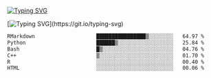 [![Typing SVG](https://readme-typing-svg.demolab.com?font=Fira+Code&duration=1&pause=1000&center=true&vCenter=true&width=435&lines=Ivy+Streeter)](https://git.io/typing-svg)

[![Typing SVG](https://readme-typing-svg.demolab.com?font=Fira+Code&pause=1000&center=true&width=435&lines=Hello%2C+nice+to+meet+you!;I+am+a+researcher+in+biotech.;I+am+interested+in+bioinformatics.;I+am+self-taught+and+love+learning.;Feel+free+to+reach+out!)](https://git.io/typing-svg)
<!--START_SECTION:waka-->

```txt
RMarkdown                    ████████████████▒░░░░░░░░   64.97 %
Python                       ██████▒░░░░░░░░░░░░░░░░░░   25.84 %
Bash                         █▒░░░░░░░░░░░░░░░░░░░░░░░   04.76 %
C++                          ▒░░░░░░░░░░░░░░░░░░░░░░░░   01.70 %
R                            ░░░░░░░░░░░░░░░░░░░░░░░░░   00.40 %
HTML                         ░░░░░░░░░░░░░░░░░░░░░░░░░   00.06 %
```

<!--END_SECTION:waka-->
